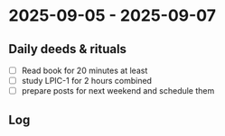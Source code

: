 # 2025-09-05 -  2025-09-07

## Daily deeds & rituals


- [ ] Read book for 20 minutes at least
- [ ] study LPIC-1 for 2 hours combined
- [ ] prepare posts for next weekend and schedule them

## Log